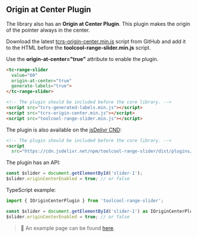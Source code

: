 ## Origin at Center Plugin

<div data-examples="origin-at-center"></div>

The library also has an **Origin at Center Plugin**. This plugin makes the origin of the pointer always in the center.

Download the latest [tcrs-origin-center.min.js](https://github.com/mzusin/toolcool-range-slider/blob/main/dist/plugins/tcrs-origin-center.min.js) script from GitHub and add it to the HTML before the **toolcool-range-slider.min.js** script.

Use the **origin-at-center="true"** attribute to enable the plugin.

```html
<tc-range-slider 
  value="60"
  origin-at-center="true"
  generate-labels="true">
</tc-range-slider>

<!-- The plugin should be included before the core library. -->
<script src="tcrs-generated-labels.min.js"></script>
<script src="tcrs-origin-center.min.js"></script>
<script src="toolcool-range-slider.min.js"></script>
```

<div class="my-12 flex flex-col items-center">
    <tc-range-slider 
        value="60"
        origin-at-center="true"
        generate-labels="true"></tc-range-slider>
</div>

The plugin is also available on the [jsDelivr CND](https://www.jsdelivr.com/package/npm/toolcool-range-slider):

```html
<!-- The plugin should be included before the core library. -->
<script 
  src="https://cdn.jsdelivr.net/npm/toolcool-range-slider/dist/plugins/tcrs-origin-center.min.js"></script>
```

The plugin has an API:

```js
const $slider = document.getElementById('slider-1');
$slider.originCenterEnabled = true; // or false
```

TypeScript example:

```typescript
import { IOriginCenterPlugin } from 'toolcool-range-slider';

const $slider = document.getElementById('slider-1') as IOriginCenterPlugin;
$slider.originCenterEnabled = true; // or false
```

> :pushpin: An example page can be found [here](https://github.com/mzusin/toolcool-range-slider/blob/main/examples/31-origin-at-center.html).
